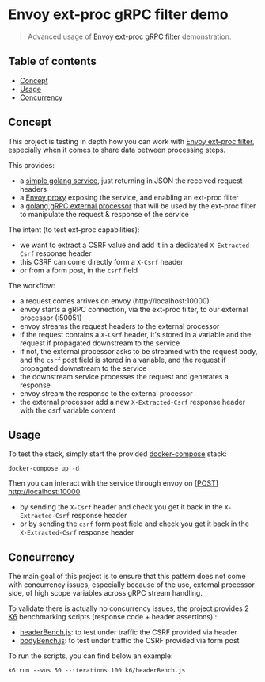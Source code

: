 # Envoy ext-proc gRPC filter demo

> Advanced usage of [Envoy ext-proc gRPC filter](https://www.envoyproxy.io/docs/envoy/latest/api-v3/extensions/filters/http/ext_proc/v3/ext_proc.proto) demonstration.

## Table of contents

- [Concept](#concept)
- [Usage](#usage)
- [Concurrency](#concurrency)

## Concept

This project is testing in depth how you can work with [Envoy ext-proc filter](https://www.envoyproxy.io/docs/envoy/latest/api-v3/extensions/filters/http/ext_proc/v3/ext_proc.proto), especially when it comes to share data between processing steps.

This provides:
- a [simple golang service](service), just returning in JSON the received request headers
- a [Envoy proxy](envoy) exposing the service, and enabling an ext-proc filter
- a [golang gRPC external processor](ext-proc) that will be used by the ext-proc filter to manipulate the request & response of the service

The intent (to test ext-proc capabilities):
- we want to extract a CSRF value and add it in a dedicated `X-Extracted-Csrf` response header
- this CSRF can come directly form a `X-Csrf` header
- or from a form post, in the `csrf` field

The workflow:
- a request comes arrives on envoy (http://localhost:10000)
- envoy starts a gRPC connection, via the ext-proc filter, to our external processor (:50051)
- envoy streams the request headers to the external processor
- if the request contains a `X-Csrf` header, it's stored in a variable and the request if propagated downstream to the service
- if not, the external processor asks to be streamed with the request body, and the `csrf` post field is stored in a variable, and the request if propagated downstream to the service
- the downstream service processes the request and generates a response
- envoy stream the response to the external processor
- the external processor add a new `X-Extracted-Csrf` response header with the csrf variable content

## Usage

To test the stack, simply start the provided [docker-compose](docker-compose.yaml) stack:
```shell
docker-compose up -d
```

Then you can interact with the service through envoy on [[POST] http://localhost:10000](http://localhost:10000)
- by sending the `X-Csrf` header and check you get it back in the `X-Extracted-Csrf` response header
- or by sending the `csrf` form post field and check you get it back in the `X-Extracted-Csrf` response header


## Concurrency

The main goal of this project is to ensure that this pattern does not come with concurrency issues, especially because of the use, external processor side, of high scope variables across gRPC stream handling.

To validate there is actually no concurrency issues, the project provides 2 [K6](https://k6.io/) benchmarking scripts (response code + header assertions) :
- [headerBench.js](k6/headerBench.js): to test under traffic the CSRF provided via header
- [bodyBench.js](k6/bodyBench.js): to test under traffic the CSRF provided via form post

To run the scripts, you can find below an example:

```shell
k6 run --vus 50 --iterations 100 k6/headerBench.js
```
